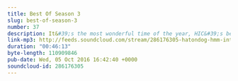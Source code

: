 ```yaml
---
title: Best Of Season 3
slug: best-of-season-3
number: 37
description: It&#39;s the most wonderful time of the year, HIC&#39;s best-of episode! John has a cold and an SFX board, Martin has the hosting duties and both of them are incredibly tired. So take a walk down HIC memory lane...
link-mp3: http://feeds.soundcloud.com/stream/286176305-hatondog-hmm-interesting-choice-ep25-best-of-season-3.mp3
duration: "00:46:13"
byte-length: 110909846
pub-date: Wed, 05 Oct 2016 16:42:40 +0000
soundcloud-id: 286176305
---
```

